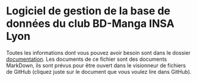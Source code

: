 # Logiciel de gestion de la base de données du club BD-Manga INSA Lyon

Toutes les informations dont vous pouvez avoir besoin sont dans le dossier [documentation](https://github.com/Leroymilo/ClubBDM-DB/tree/main/documentation).
Les documents de ce fichier sont des documents MarkDown, ils sont prévus pour être ouvert dans le visionneur de fichiers de GitHub (cliquez juste sur le document que vous voulez lire dans GitHub).